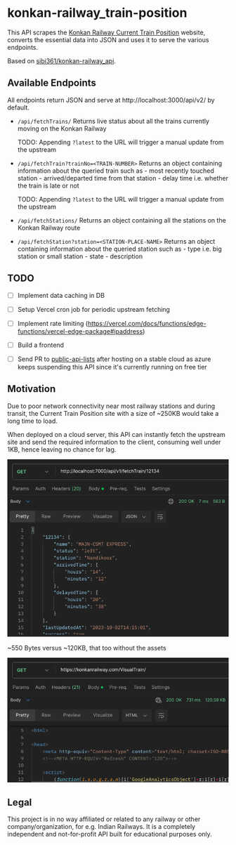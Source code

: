 # konkan-railway_train-position

This API scrapes the [Konkan Railway Current Train Position](https://konkanrailway.com/VisualTrain/) website, converts the essential data into JSON and uses it to serve the various endpoints.

Based on [sibi361/konkan-railway_api](https://github.com/sibi361/konkan-railway_api).

## Available Endpoints

All endpoints return JSON and serve at http://localhost:3000/api/v2/ by default.

- `/api/fetchTrains/`
    Returns live status about all the trains currently moving on the Konkan Railway

    TODO: Appending `?latest` to the URL will trigger a manual update from the upstream

- `/api/fetchTrain?trainNo=<TRAIN-NUMBER>`
    Returns an object containing information about the queried train such as
        - most recently touched station
        - arrived/departed time from that station
        - delay time i.e. whether the train is late or not

    TODO: Appending `?latest` to the URL will trigger a manual update from the upstream

- `/api/fetchStations/`
    Returns an object containing all the stations on the Konkan Railway route

- `/api/fetchStation?station=<STATION-PLACE-NAME>`
     Returns an object containing information about the queried station such as
        - type i.e. big station or small station
        - state
        - description

## TODO

- [ ] Implement data caching in DB
- [ ] Setup Vercel cron job for periodic upstream fetching
- [ ] Implement rate limiting (https://vercel.com/docs/functions/edge-functions/vercel-edge-package#ipaddress)
- [ ] Build a frontend
- [ ] Send PR to [public-api-lists](https://github.com/public-api-lists/public-api-lists) after hosting on a stable cloud as azure keeps suspending this API since it's currently running on free tier


## Motivation

Due to poor network connectivity near most railway stations and during transit, the Current Train Position site with a size of ~250KB would take a long time to load.

When deployed on a cloud server, this API can instantly fetch the upstream site and send the required information to the client, consuming well under 1KB, hence leaving no chance for lag.

![postman_api_test_screenshot](./images/postman_screenshot.png)

~550 Bytes versus ~120KB, that too without the assets

![official_website_screenshot](./images/official_website_screnshot.png)

## Legal

This project is in no way affiliated or related to any railway or other company/organization, for e.g. Indian Railways. It is a completely independent and not-for-profit API built for educational purposes only.

